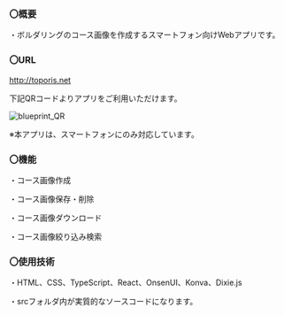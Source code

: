 

### 〇概要
・ボルダリングのコース画像を作成するスマートフォン向けWebアプリです。

### 〇URL

http://toporis.net

下記QRコードよりアプリをご利用いただけます。

![blueprint_QR](https://user-images.githubusercontent.com/73210592/141669934-e7a549fa-42ae-4d8c-90e1-fd6f55319f69.png)

※本アプリは、スマートフォンにのみ対応しています。

### 〇機能

・コース画像作成

・コース画像保存・削除

・コース画像ダウンロード

・コース画像絞り込み検索

### 〇使用技術

・HTML、CSS、TypeScript、React、OnsenUI、Konva、Dixie.js

・srcフォルダ内が実質的なソースコードになります。